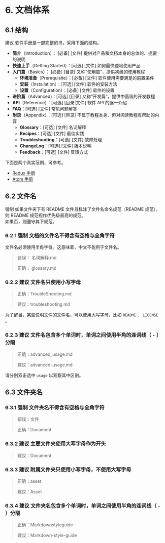 # 6. 文档体系

## 6.1 结构

建议 软件手册是一部完整的书，采用下面的结构。

- **简介**（Introduction）： [必备] [文件] 提供对产品和文档本身的总体的、扼要的说明
- **快速上手**（Getting Started）：[可选] [文件] 如何最快速地使用产品
- **入门篇**（Basics）： [必备] [目录] 又称”使用篇“，提供初级的使用教程
  - **环境准备**（Prerequisite）：[必备] [文件] 软件使用需要满足的前置条件
  - **安装**（Installation）：[可选] [文件] 软件的安装方法
  - **设置**（Configuration）：[必备] [文件] 软件的设置
- **进阶篇**（Advanced)：[可选] [目录] 又称”开发篇“，提供中高级的开发教程
- **API**（Reference）：[可选] [目录|文件] 软件 API 的逐一介绍
- **FAQ**：[可选] [文件] 常见问题解答
- **附录**（Appendix）：[可选] [目录] 不属于教程本身、但对阅读教程有帮助的内容
  - **Glossary**：[可选] [文件] 名词解释
  - **Recipes**：[可选] [文件] 最佳实践
  - **Troubleshooting**：[可选] [文件] 故障处理
  - **ChangeLog**：[可选] [文件] 版本说明
  - **Feedback**：[可选] [文件] 反馈方式

下面是两个真实范例，可参考。

- [Redux 手册][Redux-Manual]
- [Atom 手册][Atom-Manual]

## 6.2 文件名

强制 如果文件夹下有 README 文件且标注了文件名命名规范（README 规范），则 README 规范视作优先级最高的规范。  
如果否，则遵守其下规范。  

### 6.2.1 强制 文档的文件名不得含有空格与全角字符

文件名必须使用半角字符。这意味着，中文不能用于文件名。  

> 错误： 名词解释.md
>  
> 正确： glossary.md

### 6.2.2 建议 文件名只使用小写字母

> 正确：TroubleShooting.md
>  
> 建议：troubleshooting.md

为了醒目，某些说明文件的文件名，可以使用大写字母，比如 `README` 、 `LICENSE` 。

### 6.2.3 建议 文件名包含多个单词时，单词之间使用半角的连词线（ `-` ）分隔

> 正确：advanced_usage.md
>  
> 建议：advanced-usage.md

请分别双击选中 `usage` 以观察其中区别。  

## 6.3 文件夹名

### 6.3.1 强制 文件夹名不得含有空格与全角字符

> 错误：文件
>  
> 正确：Document

### 6.3.2 建议 主要文件夹使用大写字母作为开头

> 建议：Document

### 6.3.3 建议 附属文件夹只使用小写字母，不使用大写字母

> 正确：asset
>  
> 建议：Asset

### 6.3.4 建议 文件夹名包含多个单词时，单词之间使用半角的连词线（ `-` ）分隔

> 正确：Markdownstyleguide
>  
> 建议：Markdown-style-guide

[Redux-Manual]:https://redux.js.org/introduction/getting-started
[Atom-Manual]:http://flight-manual.atom.io/